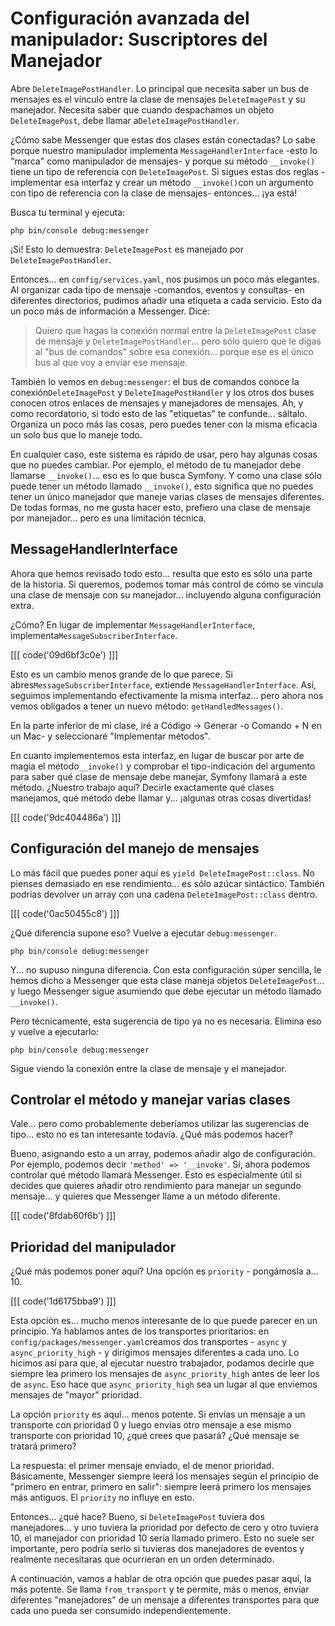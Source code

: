 # Configuración avanzada del manipulador: Suscriptores del Manejador

Abre `DeleteImagePostHandler`. Lo principal que necesita saber un bus de mensajes es el vínculo entre la clase de mensajes `DeleteImagePost` y su manejador. Necesita saber que cuando despachamos un objeto `DeleteImagePost`, debe llamar a`DeleteImagePostHandler`.

¿Cómo sabe Messenger que estas dos clases están conectadas? Lo sabe porque nuestro manipulador implementa `MessageHandlerInterface` -esto lo "marca" como manipulador de mensajes- y porque su método `__invoke()` tiene un tipo de referencia con `DeleteImagePost`. Si sigues estas dos reglas -implementar esa interfaz y crear un método `__invoke()`con un argumento con tipo de referencia con la clase de mensajes- entonces... ¡ya está!

Busca tu terminal y ejecuta:

```terminal
php bin/console debug:messenger
```

¡Si! Esto lo demuestra: `DeleteImagePost` es manejado por `DeleteImagePostHandler`.

Entonces... en `config/services.yaml`, nos pusimos un poco más elegantes. Al organizar cada tipo de mensaje -comandos, eventos y consultas- en diferentes directorios, pudimos añadir una etiqueta a cada servicio. Esto da un poco más de información a Messenger. Dice:

> Quiero que hagas la conexión normal entre la `DeleteImagePost`
> clase de mensaje y `DeleteImagePostHandler`... pero sólo quiero que le digas
> al "bus de comandos" sobre esa conexión... porque ese es el único bus al que
> voy a enviar ese mensaje.

También lo vemos en `debug:messenger`: el bus de comandos conoce la conexión`DeleteImagePost` y `DeleteImagePostHandler` y los otros dos buses conocen otros enlaces de mensajes y manejadores de mensajes. Ah, y como recordatorio, si todo esto de las "etiquetas" te confunde... sáltalo. Organiza un poco más las cosas, pero puedes tener con la misma eficacia un solo bus que lo maneje todo.

En cualquier caso, este sistema es rápido de usar, pero hay algunas cosas que no puedes cambiar. Por ejemplo, el método de tu manejador debe llamarse `__invoke()`... eso es lo que busca Symfony. Y como una clase sólo puede tener un método llamado `__invoke()`, esto significa que no puedes tener un único manejador que maneje varias clases de mensajes diferentes. De todas formas, no me gusta hacer esto, prefiero una clase de mensaje por manejador... pero es una limitación técnica.

## MessageHandlerInterface

Ahora que hemos revisado todo esto... resulta que esto es sólo una parte de la historia. Si queremos, podemos tomar más control de cómo se vincula una clase de mensaje con su manejador... incluyendo alguna configuración extra.

¿Cómo? En lugar de implementar `MessageHandlerInterface`, implementa`MessageSubscriberInterface`.

[[[ code('09d6bf3c0e') ]]]

Esto es un cambio menos grande de lo que parece. Si abres`MessageSubscriberInterface`, extiende `MessageHandlerInterface`. Así, seguimos implementando efectivamente la misma interfaz... pero ahora nos vemos obligados a tener un nuevo método: `getHandledMessages()`.

En la parte inferior de mi clase, iré a Código -> Generar -o Comando + N en un Mac- y seleccionaré "Implementar métodos".

En cuanto implementemos esta interfaz, en lugar de buscar por arte de magia el método`__invoke()` y comprobar el tipo-indicación del argumento para saber qué clase de mensaje debe manejar, Symfony llamará a este método. ¿Nuestro trabajo aquí? Decirle exactamente qué clases manejamos, qué método debe llamar y... ¡algunas otras cosas divertidas!

[[[ code('9dc404486a') ]]]

## Configuración del manejo de mensajes

Lo más fácil que puedes poner aquí es `yield DeleteImagePost::class`. No pienses demasiado en ese rendimiento... es sólo azúcar sintáctico. También podrías devolver un array con una cadena `DeleteImagePost::class` dentro.

[[[ code('0ac50455c8') ]]]

¿Qué diferencia supone eso? Vuelve a ejecutar `debug:messenger`.

```terminal-silent
php bin/console debug:messenger
```

Y... no supuso ninguna diferencia. Con esta configuración súper sencilla, le hemos dicho a Messenger que esta clase maneja objetos `DeleteImagePost`... y luego Messenger sigue asumiendo que debe ejecutar un método llamado `__invoke()`.

Pero técnicamente, esta sugerencia de tipo ya no es necesaria. Elimina eso y vuelve a ejecutarlo:

```terminal
php bin/console debug:messenger
```

Sigue viendo la conexión entre la clase de mensaje y el manejador.

## Controlar el método y manejar varias clases

Vale... pero como probablemente deberíamos utilizar las sugerencias de tipo... esto no es tan interesante todavía. ¿Qué más podemos hacer?

Bueno, asignando esto a un array, podemos añadir algo de configuración. Por ejemplo, podemos decir `'method' => '__invoke'`. Sí, ahora podemos controlar qué método llamará Messenger. Esto es especialmente útil si decides que quieres añadir otro rendimiento para manejar un segundo mensaje... y quieres que Messenger llame a un método diferente.

[[[ code('8fdab60f6b') ]]]

## Prioridad del manipulador

¿Qué más podemos poner aquí? Una opción es `priority` - pongámosla a... 10.

[[[ code('1d6175bba9') ]]]

Esta opción es... mucho menos interesante de lo que puede parecer en un principio. Ya hablamos antes de los transportes prioritarios: en `config/packages/messenger.yaml`creamos dos transportes - `async` y `async_priority_high` - y dirigimos mensajes diferentes a cada uno. Lo hicimos así para que, al ejecutar nuestro trabajador, podamos decirle que siempre lea primero los mensajes de `async_priority_high` antes de leer los de `async`. Eso hace que `async_priority_high` sea un lugar al que enviemos mensajes de "mayor" prioridad.

La opción `priority` es aquí... menos potente. Si envías un mensaje a un transporte con prioridad 0 y luego envías otro mensaje a ese mismo transporte con prioridad 10, ¿qué crees que pasará? ¿Qué mensaje se tratará primero?

La respuesta: el primer mensaje enviado, el de menor prioridad. Básicamente, Messenger siempre leerá los mensajes según el principio de "primero en entrar, primero en salir": siempre leerá primero los mensajes más antiguos. El `priority` no influye en esto.

Entonces... ¿qué hace? Bueno, si `DeleteImagePost` tuviera dos manejadores... y uno tuviera la prioridad por defecto de cero y otro tuviera 10, el manejador con prioridad 10 sería llamado primero. Esto no suele ser importante, pero podría serlo si tuvieras dos manejadores de eventos y realmente necesitaras que ocurrieran en un orden determinado.

A continuación, vamos a hablar de otra opción que puedes pasar aquí, la más potente. Se llama `from_transport` y te permite, más o menos, enviar diferentes "manejadores" de un mensaje a diferentes transportes para que cada uno pueda ser consumido independientemente.
